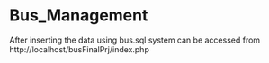 # Bus_Management

After inserting the data using bus.sql
system can be accessed from http://localhost/busFinalPrj/index.php
